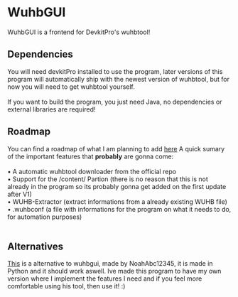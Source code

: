 # WuhbGUI
WuhbGUI is a frontend for DevkitPro's wuhbtool!
## Dependencies
You will need devkitPro installed to use the program, later versions of this program will automatically ship with the newest version of wuhbtool, but for now you will need to get wuhbtool yourself. <br> <br>
If you want to build the program, you just need Java, no dependencies or external libraries are required!
## Roadmap
You can find a roadmap of what I am planning to add [here](https://trello.com/b/9E1lVdtV/wuhbtool)
A quick sumary of the important features that __probably__ are gonna come:<br><br>
• A automatic wuhbtool downloader from the official repo<br>
• Support for the /content/ Partion (there is no reason that this is not already in the program so its probably gonna get added on the first update after V1)<br>
• WUHB-Extractor (extract informations from a already existing WUHB file)<br>
• .wuhbconf (a file with informations for the program on what it needs to do, for automation purposes)<br><br>
## Alternatives
[This](https://github.com/NoahAbc12345/WUHB-Packager) is a alternative to wuhbgui, made by NoahAbc12345, it is made in Python and it should work aswell. Ive made this program to have my own version where I implement the features I need and if you feel more comfortable using his tool, then use it! :)
